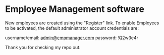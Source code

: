 # Employee Management software

New employees are created using the "Register" link. 
To enable Employees to be activated, the default administrator account credentials are:

username/email: admin@empmanager.com
password: !Q2w3e4r

Thank you for checking my repo out. 
